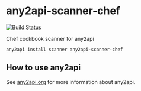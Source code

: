 # any2api-scanner-chef

[![Build Status](https://travis-ci.org/any2api/any2api-scanner-chef.svg?branch=master)](https://travis-ci.org/any2api/any2api-scanner-chef)

Chef cookbook scanner for any2api

    any2api install scanner any2api-scanner-chef



## How to use any2api

See [any2api.org](http://any2api.org) for more information about any2api.

